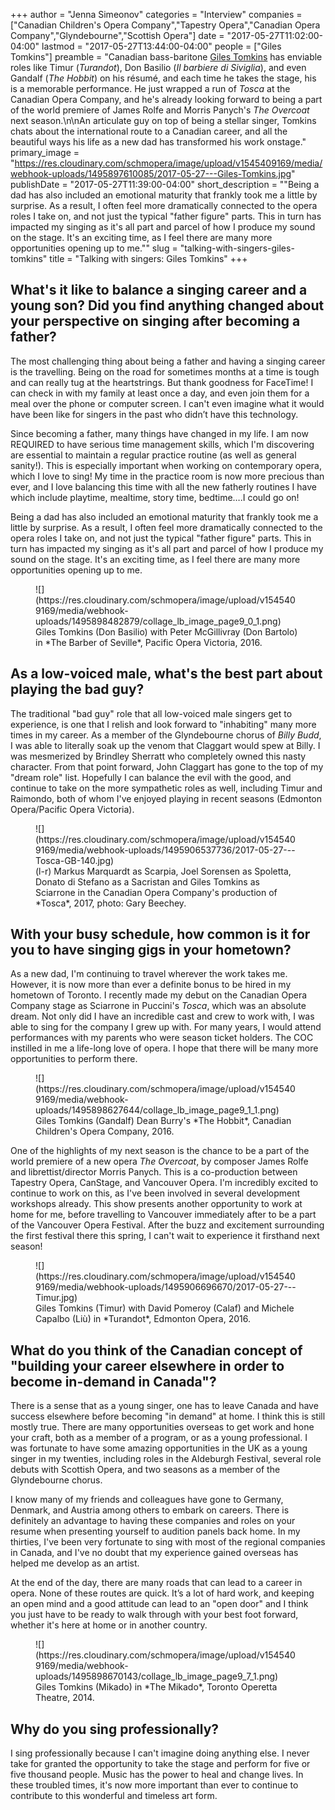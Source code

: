 +++
author = "Jenna Simeonov"
categories = "Interview"
companies = ["Canadian Children's Opera Company","Tapestry Opera","Canadian Opera Company","Glyndebourne","Scottish Opera"]
date = "2017-05-27T11:02:00-04:00"
lastmod = "2017-05-27T13:44:00-04:00"
people = ["Giles Tomkins"]
preamble = "Canadian bass-baritone [Giles Tomkins](/scene/people/giles-tomkins/) has enviable roles like Timur (*Turandot*), Don Basilio (*Il barbiere di Siviglia*), and even Gandalf (*The Hobbit*) on his résumé, and each time he takes the stage, his is a memorable performance. He just wrapped a run of *Tosca* at the Canadian Opera Company, and he's already looking forward to being a part of the world premiere of James Rolfe and Morris Panych's *The Overcoat* next season.\n\nAn articulate guy on top of being a stellar singer, Tomkins chats about the international route to a Canadian career, and all the beautiful ways his life as a new dad has transformed his work onstage."
primary_image = "https://res.cloudinary.com/schmopera/image/upload/v1545409169/media/webhook-uploads/1495897610085/2017-05-27---Giles-Tomkins.jpg"
publishDate = "2017-05-27T11:39:00-04:00"
short_description = "&quot;Being a dad has also included an emotional maturity that frankly took me a little by surprise. As a result, I often feel more dramatically connected to the opera roles I take on, and not just the typical &quot;father figure&quot; parts. This in turn has impacted my singing as it&#039;s all part and parcel of how I produce my sound on the stage. It&#039;s an exciting time, as I feel there are many more opportunities opening up to me.&quot;"
slug = "talking-with-singers-giles-tomkins"
title = "Talking with singers: Giles Tomkins"
+++

## What's it like to balance a singing career and a young son? Did you find anything changed about your perspective on singing after becoming a father?

The most challenging thing about being a father and having a singing career is the travelling.  Being on the road for sometimes months at a time is tough and can really tug at the heartstrings.  But thank goodness for FaceTime!  I can check in with my family at least once a day, and even join them for a meal over the phone or computer screen.  I can't even imagine what it would have been like for singers in the past who didn’t have this technology.  

Since becoming a father, many things have changed in my life.  I am now REQUIRED to have serious time management skills, which I'm discovering are essential to maintain a regular practice routine (as well as general sanity!). This is especially important when working on contemporary opera, which I love to sing!  My time in the practice room is now more precious than ever, and I love balancing this time with all the new fatherly routines I have which include playtime, mealtime, story time, bedtime….I could go on!  

Being a dad has also included an emotional maturity that frankly took me a little by surprise.  As a result, I often feel more dramatically connected to the opera roles I take on, and not just the typical "father figure" parts.  This in turn has impacted my singing as it's all part and parcel of how I produce my sound on the stage.  It's an exciting time, as I feel there are many more opportunities opening up to me. 

<figure data-type="image">
![](https://res.cloudinary.com/schmopera/image/upload/v1545409169/media/webhook-uploads/1495898482879/collage_lb_image_page9_0_1.png)
<figcaption>Giles Tomkins (Don Basilio) with Peter McGillivray (Don Bartolo) in *The Barber of Seville*, Pacific Opera Victoria, 2016.</figcaption>
</figure>

## As a low-voiced male, what's the best part about playing the bad guy?

The traditional "bad guy" role that all low-voiced male singers get to experience, is one that I relish and look forward to "inhabiting" many more times in my career.  As a member of the Glyndebourne chorus of *Billy Budd*, I was able to literally soak up the venom that Claggart would spew at Billy.  I was mesmerized by Brindley Sherratt who completely owned this nasty character.  From that point forward, John Claggart has gone to the top of my "dream role" list.  Hopefully I can balance the evil with the good, and continue to take on the more sympathetic roles as well, including Timur and Raimondo, both of whom I've enjoyed playing in recent seasons (Edmonton Opera/Pacific Opera Victoria).  

<figure data-type="image">
![](https://res.cloudinary.com/schmopera/image/upload/v1545409169/media/webhook-uploads/1495906537736/2017-05-27---Tosca-GB-140.jpg)
<figcaption>(l-r) Markus Marquardt as Scarpia, Joel Sorensen as Spoletta, Donato di Stefano as a Sacristan and Giles Tomkins as Sciarrone in the Canadian Opera Company's production of *Tosca*, 2017, photo: Gary Beechey.</figcaption>
</figure>

## With your busy schedule, how common is it for you to have singing gigs in your hometown?

As a new dad, I'm continuing to travel wherever the work takes me.  However, it is now more than ever a definite bonus to be hired in my hometown of Toronto.  I recently made my debut on the Canadian Opera Company stage as Sciarrone in Puccini's *Tosca*, which was an absolute dream.  Not only did I have an incredible cast and crew to work with, I was able to sing for the company I grew up with.  For many years, I would attend performances with my parents who were season ticket holders.  The COC instilled in me a life-long love of opera.  I hope that there will be many more opportunities to perform there.  

<figure data-type="image">
![](https://res.cloudinary.com/schmopera/image/upload/v1545409169/media/webhook-uploads/1495898627644/collage_lb_image_page9_1_1.png)
<figcaption>Giles Tomkins (Gandalf) Dean Burry's *The Hobbit*, Canadian Children's Opera Company, 2016.</figcaption>
</figure>

One of the highlights of my next season is the chance to be a part of the world premiere of a new opera *The Overcoat*, by composer James Rolfe and librettist/director Morris Panych.  This is a co-production between Tapestry Opera, CanStage, and Vancouver Opera.  I'm incredibly excited to continue to work on this, as I've been involved in several development workshops already.  This show presents another opportunity to work at home for me, before travelling to Vancouver immediately after to be a part of the Vancouver Opera Festival.  After the buzz and excitement surrounding the first festival there this spring, I can't wait to experience it firsthand next season!

<figure data-type="image">
![](https://res.cloudinary.com/schmopera/image/upload/v1545409169/media/webhook-uploads/1495906696670/2017-05-27---Timur.jpg)
<figcaption>Giles Tomkins (Timur) with David Pomeroy (Calaf) and Michele Capalbo (Liù) in *Turandot*, Edmonton Opera, 2016.</figcaption>
</figure>

## What do you think of the Canadian concept of "building your career elsewhere in order to become in-demand in Canada"?

There is a sense that as a young singer, one has to leave Canada and have success elsewhere before becoming "in demand" at home.  I think this is still mostly true.  There are many opportunities overseas to get work and hone your craft, both as a member of a program, or as a young professional.  I was fortunate to have some amazing opportunities in the UK as a young singer in my twenties, including roles in the Aldeburgh Festival, several role debuts with Scottish Opera, and two seasons as a member of the Glyndebourne chorus.  

I know many of my friends and colleagues have gone to Germany, Denmark, and Austria among others to embark on careers.  There is definitely an advantage to having these companies and roles on your resume when presenting yourself to audition panels back home.  In my thirties, I've been very fortunate to sing with most of the regional companies in Canada, and I've no doubt that my experience gained overseas has helped me develop as an artist.  

At the end of the day, there are many roads that can lead to a career in opera.  None of these routes are quick.  It’s a lot of hard work, and keeping an open mind and a good attitude can lead to an "open door" and I think you just have to be ready to walk through with your best foot forward, whether it's here at home or in another country. 

<figure data-type="image">
![](https://res.cloudinary.com/schmopera/image/upload/v1545409169/media/webhook-uploads/1495898670143/collage_lb_image_page9_7_1.png)
<figcaption>Giles Tomkins (Mikado) in *The Mikado*, Toronto Operetta Theatre, 2014.</figcaption>
</figure>

## Why do you sing professionally?

I sing professionally because I can't imagine doing anything else.  I never take for granted the opportunity to take the stage and perform for five or five thousand people.  Music has the power to heal and change lives.  In these troubled times, it's now more important than ever to continue to contribute to this wonderful and timeless art form.
